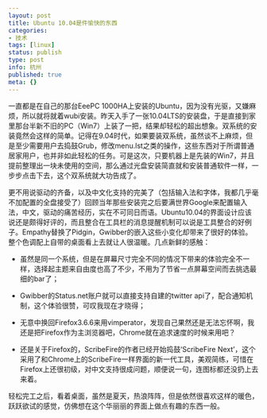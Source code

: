 ```yaml
---
layout: post
title: Ubuntu 10.04是件愉快的东西
categories:
- 技术
tags: [linux]
status: publish
type: post
info: 杭州
published: true
meta: {}
---
```


一直都是在自己的那台EeePC 1000HA上安装的Ubuntu，因为没有光驱，又嫌麻烦，所以就将就着wubi安装。昨天入手了一张10.04LTS的安装盘，于是直接到家里那台半新不旧的PC（Win7）上装了一把，结果却轻松的超出想象。双系统的安装竟然会这样的简单。记得在9.04时代，如果要装双系统，虽然谈不上麻烦，但是至少需要用户去捣鼓Grub，修改menu.lst之类的操作，这些东西对于所谓普通居家用户，也并非如此轻松的任务。可是这次，只要机器上是先装的Win7，并且提前整理出一块未使用的空间，那么通过光盘安装简直就和安装普通软件一样，一步步点击下去，这个双系统就大功告成了。

更不用说驱动的齐备，以及中文化支持的完美了（包括输入法和字体，我都几乎毫不加配置的全盘接受了）回顾当年那些安装完之后要满世界Google来配置输入法，中文，驱动的痛苦经历，实在不可同日而语。Ubuntu10.04的界面设计应该说还是颇得好评的，而且整合在工具栏的消息提醒机制可以说是工具整合的好例子。Empathy替换了Pidgin，Gwibber的嵌入这些小变化却带来了很好的体验。整个色调配上自带的桌面看上去就让人很温暖。几点新鲜的感触：

- 虽然是同一个系统，但是在屏幕尺寸完全不同的情况下带来的体验完全不一样，选择起主题来自由度也高了不少，不用为了节省一点屏幕空间而去挑选最细的bar了；

- Gwibber的Status.net账户就可以直接支持自建的twitter api了，配合通知机制，这个体验很赞，可叹我现在才晓得；

- 无意中换回Firefox3.6.6来用vimperator，发现自己果然还是无法忘怀啊，我还是把Firefox作为主浏览器吧，Chrome就在追求速度的时候来用吧？

- 还是关于Firefox的，ScribeFire的作者已经开始捣鼓‘ScribeFire Next’，这个采用了和Chrome上的ScribeFire一样界面的新一代工具，美观简练，可惜在Firefox上还很初级，对中文支持很成问题，顺便说一句，连图标都还没扔上去来着。

轻松完工之后，看着桌面，虽然是夏天，热浪阵阵，但是依然很喜欢这样的暖色，跃跃欲试的感觉，仿佛想在这个华丽丽的界面上做点有趣的东西一般。
